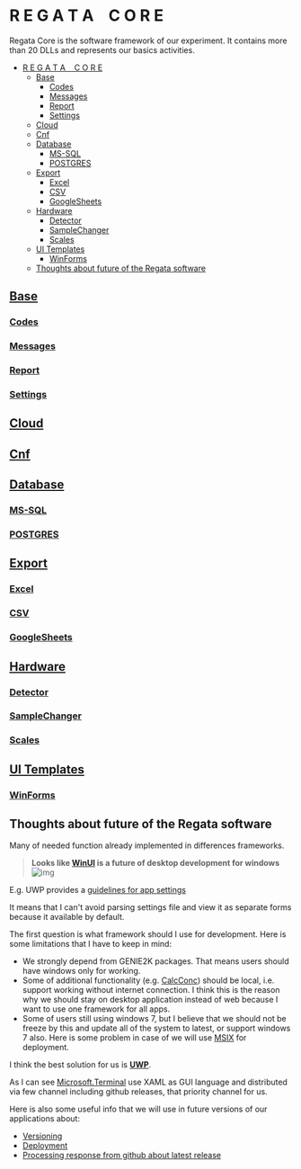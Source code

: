 # R E G A T A &nbsp;&nbsp; C O R E

Regata Core is the software framework of our experiment.
It contains more than 20 DLLs and represents our basics activities.

- [R E G A T A &nbsp;&nbsp; C O R E](#r-e-g-a-t-a--c-o-r-e)
  - [Base](#base)
    - [Codes](#codes)
    - [Messages](#messages)
    - [Report](#report)
    - [Settings](#settings)
  - [Cloud](#cloud)
  - [Cnf](#cnf)
  - [Database](#database)
    - [MS-SQL](#ms-sql)
    - [POSTGRES](#postgres)
  - [Export](#export)
    - [Excel](#excel)
    - [CSV](#csv)
    - [GoogleSheets](#googlesheets)
  - [Hardware](#hardware)
    - [Detector](#detector)
    - [SampleChanger](#samplechanger)
    - [Scales](#scales)
  - [UI Templates](#ui-templates)
    - [WinForms](#winforms)
  - [Thoughts about future of the Regata software](#thoughts-about-future-of-the-regata-software)

## [Base](https://github.com/regata-jinr/Core/tree/master/src/base)

### [Codes](https://github.com/regata-jinr/Core/tree/master/src/base#report)

### [Messages](https://github.com/regata-jinr/Core/tree/master/src/base#report)

### [Report](https://github.com/regata-jinr/Core/tree/master/src/base#report)

### [Settings](https://github.com/regata-jinr/Core/tree/master/src/base#settings)

## [Cloud](https://github.com/regata-jinr/Core/tree/master/src/cloud)

## [Cnf](https://github.com/regata-jinr/Core/tree/master/src/cnf)

## [Database](https://github.com/regata-jinr/Core/tree/master/src/database)

### [MS-SQL](https://github.com/regata-jinr/Core/tree/master/src/database/mssql)

### [POSTGRES](https://github.com/regata-jinr/Core/tree/master/src/database/postgres)

## [Export](https://github.com/regata-jinr/Core/tree/master/src/export)
  
### [Excel](https://github.com/regata-jinr/Core/tree/master/src/export/csv)
  
### [CSV](https://github.com/regata-jinr/Core/tree/master/src/export/excel)

### [GoogleSheets](https://github.com/regata-jinr/Core/tree/master/src/export/google_sheets)

## [Hardware](https://github.com/regata-jinr/Core/tree/master/src/hardware)

### [Detector](https://github.com/regata-jinr/Core/tree/master/src/hardware/Detector)

### [SampleChanger](https://github.com/regata-jinr/Core/tree/master/src/hardware/SampleChanger)

### [Scales](https://github.com/regata-jinr/Core/tree/master/src/hardware/Scales)

## [UI Templates](https://github.com/regata-jinr/Core/tree/master/src/ui_templates)

### [WinForms](https://github.com/regata-jinr/Core/tree/master/src/ui_templates/WinFormsTemplates)

## Thoughts about future of the Regata software

Many of needed function already implemented in differences frameworks.

> **Looks like [WinUI](https://docs.microsoft.com/en-us/windows/apps/winui/) is a future of desktop development for windows**
> ![img](https://docs.microsoft.com/en-us/windows/apps/images/platforms-winui3.png)

E.g. UWP  provides a [guidelines for app settings](https://docs.microsoft.com/en-us/windows/uwp/design/app-settings/guidelines-for-app-settings)

It means that I can't avoid parsing settings file and view it as separate forms because it available by default.

The first question is what framework should I use for development. Here is some limitations that I have to keep in mind:

- We strongly depend from GENIE2K packages. That means users should have windows only for working.
- Some of additional functionality (e.g. [CalcConc](https://github.com/regata-jinr/CalcConc)) should be local, i.e. support working without internet connection. I think this is the reason why we should stay on desktop application instead of web because I want to use one framework for all apps.
- Some of users still using windows 7, but I believe that we should not be freeze by this and update all of the system to latest, or support windows 7 also. Here is some problem in case of we will use [MSIX](https://docs.microsoft.com/en-us/windows/msix/overview) for deployment.

I think the best solution for us is **[UWP](https://docs.microsoft.com/en-us/windows/uwp/get-started/universal-application-platform-guide)**.

As I can see [Microsoft.Terminal](https://github.com/microsoft/terminal/search?q=xaml) use XAML as GUI language and distributed via few channel including github releases, that priority channel for us.

Here is also some useful info that we will use in future versions of our applications about:

- [Versioning](https://github.com/dotnet/Nerdbank.GitVersioning)
- [Deployment](https://github.com/microsoft/github-actions-for-desktop-apps)
- [Processing response from github about latest release](https://github.com/NickeManarin/ScreenToGif/blob/9952ae7f833fe49d1f409edcc70953de26799ec6/ScreenToGif/Model/ApplicationViewModel.cs#L818)
